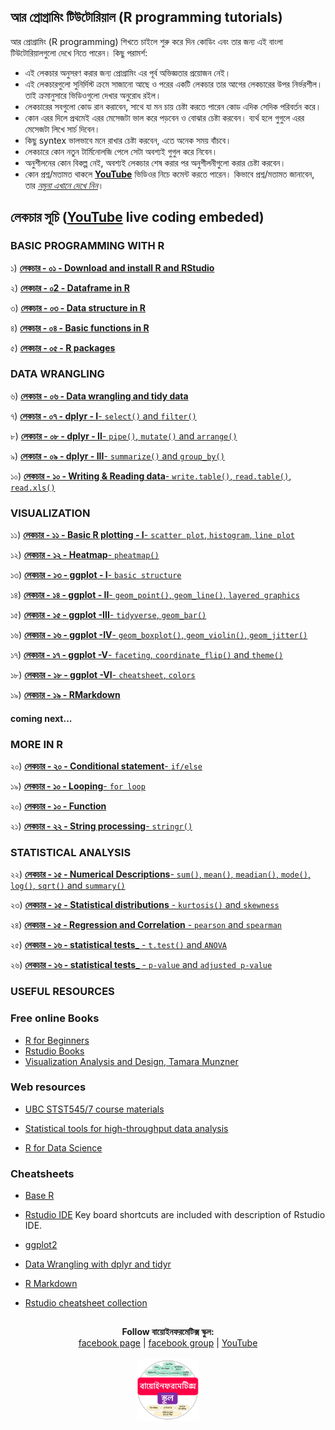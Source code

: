 ## আর প্রোগ্রামিং টিউটোরিয়াল (R programming tutorials)

আর প্রোগ্রামিং (R programming) শিখতে চাইলে শুরু করে দিন কোডিং এবং তার জন্য এই বাংলা টিউটোরিয়ালগুলো দেখে নিতে পারেন। কিছু পরামর্শ: 

- এই লেকচার অনুসরণ করার জন্য প্রোগ্রামিং এর পূর্ব অভিজ্ঞতার প্রয়োজন নেই। 
- এই লেকচারগুলো সুনির্দিস্ট ক্রমে সাজানো আছে ও পরের একটি লেকচার তার আগের লেকচারের উপর নির্ভরশীল। তাই ক্রমানুসারে ভিডিওগুলো দেখার অনুরোধ রইল। 
- লেকচারের সবগুলো কোড রান করাবেন, সাথে যা মন চায় চেষ্টা করতে পারেন কোড এদিক সেদিক পরিবর্তন করে। 
- কোন এরর দিলে প্রথমেই এরর মেসেজটা ভাল করে পড়বেন ও বোঝার চেষ্টা করবেন। ব্যর্থ হলে গুগুলে এরর মেসেজটা লিখে সার্চ দিবেন। 
- কিছু syntex ভালভাবে মনে রাখার চেষ্টা করবেন, এতে অনেক সময় বাঁচবে। 
- লেকচারে কোন নতুন টার্মিনোলজি পেলে সেটা অবশ্যই গুগুল করে নিবেন। 
- অনুশীলনের কোন বিকল্প নেই, অবশ্যই লেকচার শেষ করার পর অনুশীলনীগুলো করার চেষ্টা করবেন। 
- কোন প্রশ্ন/মতামত থাকলে [__YouTube__](https://www.youtube.com/channel/UCm-8CdrvGi2SjLEOUSCztIg?view_as=subscriber) ভিডিওর নিচে কমেন্ট করতে পারেন। কিভাবে প্রশ্ন/মতামত জানাবেন, তার [_নমুনা এখানে দেখে নিন_](https://github.com/Rashedul/R-Tutorials/blob/master/files/AskQuestion.md)। 


## লেকচার  সূচি ([__YouTube__](https://www.youtube.com/watch?v=lafxMD71tDo&list=PLwFiXZvdEO5IV9crcJBsJWHETYQpU68QM) live coding embeded)

### BASIC PROGRAMMING WITH R

১)  [__লেকচার - ০১ - Download and install R and RStudio__](https://github.com/Rashedul/R-Tutorials/blob/master/files/Lec-01.md)


২)  [__লেকচার - ০2 - Dataframe in R__](https://github.com/Rashedul/R-Tutorials/blob/master/files/Lec-02.md)

৩)  [__লেকচার - ০৩ - Data structure in R__](https://github.com/Rashedul/R-Tutorials/blob/master/files/Lec-03.md)

৪)  [__লেকচার - ০৪ - Basic functions in R__](https://github.com/Rashedul/R-Tutorials/blob/master/files/Lec-04.md)

৫)  [__লেকচার - ০৫ - R packages__](https://github.com/Rashedul/R-Tutorials/blob/master/files/Lec-05.md)

### DATA WRANGLING

৬)  [__লেকচার - ০৬ - Data wrangling and tidy data__](https://github.com/Rashedul/R-Tutorials/blob/master/files/Lec-06.md)

৭)  [__লেকচার - ০৭ - dplyr - I__- `select()` and `filter()`](https://github.com/Rashedul/R-Tutorials/blob/master/files/Lec-07.md)


৮)  [__লেকচার - ০৮ - dplyr - II__- `pipe()`, `mutate()` and `arrange()`](https://github.com/Rashedul/R-Tutorials/blob/master/files/Lec-08.md)

৯)  [__লেকচার - ০৯ - dplyr - III__-  `summarize()` and `group_by()`](https://github.com/Rashedul/R-Tutorials/blob/master/files/Lec-09.md)

১০)  [__লেকচার - ১০ - Writing & Reading data__- `write.table()`, `read.table()`, `read.xls()`](https://github.com/Rashedul/R-Tutorials/blob/master/files/Lec-10.md)


### VISUALIZATION

১১)  [__লেকচার - ১১ - Basic R plotting - I__- `scatter plot`, `histogram`, `line plot`](https://github.com/Rashedul/R-Tutorials/blob/master/files/Lec-11.md)

১২)  [__লেকচার - ১২ - Heatmap__- `pheatmap()`](https://github.com/Rashedul/R-Tutorials/blob/master/files/Lec-12.md)

১৩)  [__লেকচার - ১৩ - ggplot - I__- `basic structure`](https://github.com/Rashedul/R-Tutorials/blob/master/files/Lec-13.md)

১৪)  [__লেকচার - ১৪ - ggplot - II__- `geom_point()`, `geom_line()`, `layered graphics`](https://github.com/Rashedul/R-Tutorials/blob/master/files/Lec-14.md)

১৫)  [__লেকচার - ১৫ - ggplot -III__- `tidyverse`, `geom_bar()`](https://github.com/Rashedul/R-Tutorials/blob/master/files/Lec-15.md)

১৬)  [__লেকচার - ১৬ - ggplot -IV__- `geom_boxplot()`, `geom_violin()`, `geom_jitter()`](https://github.com/Rashedul/R-Tutorials/blob/master/files/Lec-16.md)

১৭)  [__লেকচার - ১৭ - ggplot -V__-  `faceting`, `coordinate_flip()` and `theme()`](https://github.com/Rashedul/R-Tutorials/blob/master/files/Lec-17.md)

১৮)  [__লেকচার - ১৮ - ggplot -VI__-  `cheatsheet`, `colors`](https://github.com/Rashedul/R-Tutorials/blob/master/files/Lec-18.md)

১৯)  [__লেকচার - ১৯ - RMarkdown__](https://github.com/Rashedul/R-Tutorials/blob/master/files/RMarkdown_lecture.md)


#### coming next...


### MORE IN R 

২০)  [__লেকচার - ২০ - Conditional statement__- `if/else`](https://github.com/Rashedul/R-Tutorials/blob/master/files/Lec-20.md)

১৯)  [__লেকচার - ১০ - Looping__- `for loop`](https://github.com/Rashedul/R-Tutorials/blob/master/files/RMarkdown_lecture.md)

২০)  [__লেকচার - ১০ - Function__](https://github.com/Rashedul/R-Tutorials/blob/master/files/RMarkdown_lecture.md)

২১)  [__লেকচার - ২২ - String processing__-  `stringr()`](https://github.com/Rashedul/R-Tutorials/blob/master/files/Lec-14.md)


### STATISTICAL ANALYSIS

২২)  [__লেকচার - ১৫ - Numerical Descriptions__- `sum()`, `mean()`, `meadian()`, `mode()`, `log()`, `sqrt()` and `summary()`](https://github.com/Rashedul/R-Tutorials/blob/master/files/Lec-15.md)

২৩)  [__লেকচার - ১৫ - Statistical distributions__ - `kurtosis()` and `skewness`](https://github.com/Rashedul/R-Tutorials/blob/master/files/Lec-15.md)

২৪)  [__লেকচার - ১৫ - Regression and Correlation__ - `pearson` and `spearman`](https://github.com/Rashedul/R-Tutorials/blob/master/files/Lec-15.md)

২৫)  [__লেকচার - ১৬ - statistical tests___ - `t.test()` and `ANOVA`](https://github.com/Rashedul/R-Tutorials/blob/master/files/Lec-16.md)

২৬)  [__লেকচার - ১৬ - statistical tests___ - `p-value` and `adjusted p-value`](https://github.com/Rashedul/R-Tutorials/blob/master/files/Lec-16.md)


### USEFUL RESOURCES


### Free online Books

- [R for Beginners](https://cran.r-project.org/doc/contrib/Paradis-rdebuts_en.pdf)
- [Rstudio Books](https://www.rstudio.com/resources/training/books/)
- [Visualization Analysis and Design, Tamara Munzner](https://www.cs.ubc.ca/~tmm/vadbook/)


### Web resources

- [UBC STST545/7 course materials](http://stat545.com/Classroom/)

- [Statistical tools for high-throughput data analysis](http://www.sthda.com/english/)

- [R for Data Science](https://r4ds.had.co.nz/)


### Cheatsheets

- [Base R](https://www.rstudio.com/wp-content/uploads/2016/05/base-r.pdf)

- [Rstudio IDE](https://www.rstudio.com/wp-content/uploads/2016/01/rstudio-IDE-cheatsheet.pdf) Key board shortcuts are included with description of Rstudio IDE.

- [ggplot2](https://www.rstudio.com/wp-content/uploads/2015/03/ggplot2-cheatsheet.pdf)

- [Data Wrangling with dplyr and tidyr](https://www.rstudio.com/wp-content/uploads/2015/02/data-wrangling-cheatsheet.pdf)

- [R Markdown](https://www.rstudio.com/wp-content/uploads/2015/02/rmarkdown-cheatsheet.pdf)

- [Rstudio cheatsheet collection](https://www.rstudio.com/resources/cheatsheets/)


## 

##




<p align="center">
  <b>Follow বায়োইনফরমেটিক্স স্কুল:</b><br>
  <a href="https://www.facebook.com/%E0%A6%AC%E0%A6%BE%E0%A6%AF%E0%A6%BC%E0%A7%8B%E0%A6%87%E0%A6%A8%E0%A6%AB%E0%A6%B0%E0%A6%AE%E0%A7%87%E0%A6%9F%E0%A6%BF%E0%A6%95%E0%A7%8D%E0%A6%B8-%E0%A6%B8%E0%A7%8D%E0%A6%95%E0%A7%81%E0%A6%B2-575599666193690/">facebook page</a> |
  <a href="https://www.facebook.com/groups/390262838074549/">facebook group</a> |
  <a href="https://www.youtube.com/channel/UCm-8CdrvGi2SjLEOUSCztIg?view_as=subscriber">YouTube</a>
  <br><br>
  <img src="./files/logo.png" height="100" width="100">
</p>

